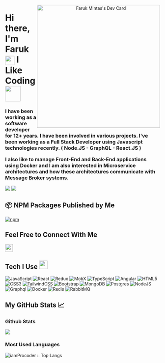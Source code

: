 <p align="center"><a href="https://app.daily.dev/iamFaruk"><img src="https://api.daily.dev/devcards/df9fb7a1375b4c098d432499ba488e2d.png?r=023" width="400" style="max-width: 100%;float: right;" alt="Faruk Mintas's Dev Card"/></a></p>

<h1 align="left">Hi there, I'm Faruk 
  <img src="https://media.giphy.com/media/LRTBWcCRJcIAwvNqSH/giphy.gif" width="30" align="center" />  
  I Like Coding  <img src="https://media.giphy.com/media/ln7z2eWriiQAllfVcn/giphy.gif" width="50" align="center" /></h1>
<h3 align="left"> 
 
  <p>I have been working as a software developer for 12+ years. I have been involved in various projects. I've been working as a Full Stack Developer using Javascript technologies recently.
( Node.JS - GraphQL - React.JS )</p>
<p>
I also like to manage Front-End and Back-End applications using Docker and I am also interested in Microservice
architectures and how these architectures communicate with Message Broker systems.
</p>
</h3>

![](https://visitcount.itsvg.in/api?id=iamProcoder&label=Profile%20Views&color=3&icon=1&pretty=false)
![](https://komarev.com/ghpvc/?username=iamProcoder&color=green)

## 📦 NPM Packages Published by Me
[![npm](https://img.shields.io/npm/dt/reactjs-responsive-menubar?label=reactjs-responsive-menubar&style=?style=for-the-badge&logo=appveyor)](https://www.npmjs.com/package/reactjs-responsive-menubar)

<p align="left">
  <h2>Feel Free to Connect With Me</h2>
  <a href="https://www.linkedin.com/in/faruk-minta%C5%9F-271003220604151113/" target="_blank"><img alt="" src="https://img.shields.io/badge/LinkedIn-0077B5?style=normal&logo=linkedin&logoColor=white" style="vertical-align:center" height="25" /></a></a>
</p>

<h2 align='left'> Tech I Use <img src = "https://media2.giphy.com/media/QssGEmpkyEOhBCb7e1/giphy.gif?cid=ecf05e47a0n3gi1bfqntqmob8g9aid1oyj2wr3ds3mg700bl&rid=giphy.gif" width="27"/> </h2>

![JavaScript](https://img.shields.io/badge/javascript-%23323330.svg?style=for-the-badge&logo=javascript&logoColor=%23F7DF1E)
![React](https://img.shields.io/badge/react-%2320232a.svg?style=for-the-badge&logo=react&logoColor=%2361DAFB)
![Redux](https://img.shields.io/badge/Redux-%23563D7C?style=for-the-badge&logo=redux&logoColor=white&color=blueviolet)
![MobX](https://img.shields.io/badge/MobX-F16A1D?style=for-the-badge&logo=mobx&logoColor=white)
![TypeScript](https://img.shields.io/badge/TypeScript-%23563D7C?style=for-the-badge&logo=typescript&logoColor=white&color=blue)
![Angular](https://img.shields.io/badge/angular-%2320232a.svg?style=for-the-badge&logo=angular&logoColor=red)
![HTML5](https://img.shields.io/badge/html5-%23E34F26.svg?style=for-the-badge&logo=html5&logoColor=white)
![CSS3](https://img.shields.io/badge/css3-%231572B6.svg?style=for-the-badge&logo=css3&logoColor=white)
![TailwindCSS](https://img.shields.io/badge/tailwindcss-%2338B2AC.svg?style=for-the-badge&logo=tailwind-css&logoColor=white)
![Bootstrap](https://img.shields.io/badge/bootstrap-%23563D7C.svg?style=for-the-badge&logo=bootstrap&logoColor=white)
![MongoDB](https://img.shields.io/badge/MongoDB-%234ea94b.svg?style=for-the-badge&logo=mongodb&logoColor=white)
![Postgres](https://img.shields.io/badge/postgres-%23316192.svg?style=for-the-badge&logo=postgresql&logoColor=white)
![NodeJS](https://img.shields.io/badge/NodeJS-%23563D7C?style=for-the-badge&logo=node.js&logoColor=white&color=green)
![Graphql](https://img.shields.io/badge/Graphql-%23563D7C?style=for-the-badge&logo=graphql&logoColor=white&color=ff69b4)
![Docker](https://img.shields.io/badge/Docker-%23563D7C?style=for-the-badge&logo=docker&logoColor=white&color=informational)
![Redis](https://img.shields.io/badge/Redis-9a1717?style=for-the-badge&logo=redis&logoColor=white)
![RabbitMQ](https://img.shields.io/badge/RabbitMQ-F16A1D?style=for-the-badge&logo=rabbitmq&logoColor=white)


## My GitHub Stats :chart_with_upwards_trend: 

### Github Stats
<img src="https://github-readme-stats.vercel.app/api?username=iamProcoder&theme=tokyonight"/>


### Most Used Languages
<img src="https://github-readme-stats.vercel.app/api/top-langs/?username=iamProcoder&langs_count=10&theme=tokyonight&layout=compact" alt="iamProcoder :: Top Langs" />
